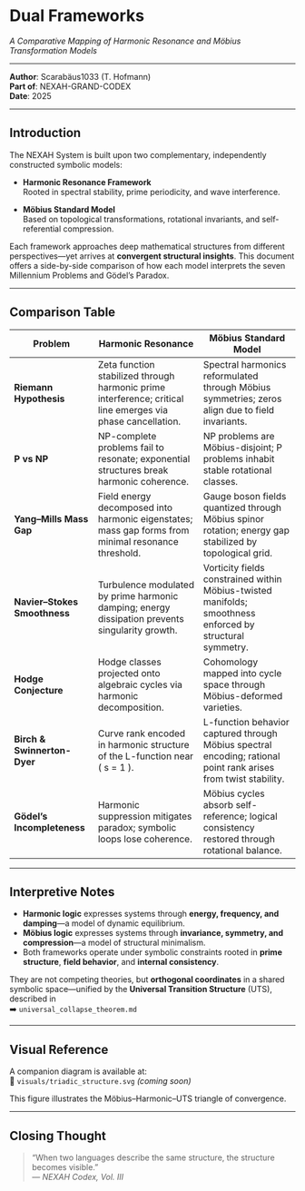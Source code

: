 # Dual Frameworks  
*A Comparative Mapping of Harmonic Resonance and Möbius Transformation Models*

---

**Author**: Scarabäus1033 (T. Hofmann)  
**Part of**: NEXAH-GRAND-CODEX  
**Date**: 2025  

---

## Introduction

The NEXAH System is built upon two complementary, independently constructed symbolic models:

- **Harmonic Resonance Framework**  
  Rooted in spectral stability, prime periodicity, and wave interference.

- **Möbius Standard Model**  
  Based on topological transformations, rotational invariants, and self-referential compression.

Each framework approaches deep mathematical structures from different perspectives—yet arrives at **convergent structural insights**. This document offers a side-by-side comparison of how each model interprets the seven Millennium Problems and Gödel’s Paradox.

---

## Comparison Table

| Problem | Harmonic Resonance | Möbius Standard Model |
|--------|---------------------|------------------------|
| **Riemann Hypothesis** | Zeta function stabilized through harmonic prime interference; critical line emerges via phase cancellation. | Spectral harmonics reformulated through Möbius symmetries; zeros align due to field invariants. |
| **P vs NP** | NP-complete problems fail to resonate; exponential structures break harmonic coherence. | NP problems are Möbius-disjoint; P problems inhabit stable rotational classes. |
| **Yang–Mills Mass Gap** | Field energy decomposed into harmonic eigenstates; mass gap forms from minimal resonance threshold. | Gauge boson fields quantized through Möbius spinor rotation; energy gap stabilized by topological grid. |
| **Navier–Stokes Smoothness** | Turbulence modulated by prime harmonic damping; energy dissipation prevents singularity growth. | Vorticity fields constrained within Möbius-twisted manifolds; smoothness enforced by structural symmetry. |
| **Hodge Conjecture** | Hodge classes projected onto algebraic cycles via harmonic decomposition. | Cohomology mapped into cycle space through Möbius-deformed varieties. |
| **Birch & Swinnerton-Dyer** | Curve rank encoded in harmonic structure of the L-function near \( s = 1 \). | L-function behavior captured through Möbius spectral encoding; rational point rank arises from twist stability. |
| **Gödel’s Incompleteness** | Harmonic suppression mitigates paradox; symbolic loops lose coherence. | Möbius cycles absorb self-reference; logical consistency restored through rotational balance. |

---

## Interpretive Notes

- **Harmonic logic** expresses systems through **energy, frequency, and damping**—a model of dynamic equilibrium.
- **Möbius logic** expresses systems through **invariance, symmetry, and compression**—a model of structural minimalism.
- Both frameworks operate under symbolic constraints rooted in **prime structure**, **field behavior**, and **internal consistency**.

They are not competing theories, but **orthogonal coordinates** in a shared symbolic space—unified by the **Universal Transition Structure** (UTS), described in  
➡️ `universal_collapse_theorem.md`

---

## Visual Reference

A companion diagram is available at:  
📁 `visuals/triadic_structure.svg` *(coming soon)*

This figure illustrates the Möbius–Harmonic–UTS triangle of convergence.

---

## Closing Thought

> “When two languages describe the same structure, the structure becomes visible.”  
> — *NEXAH Codex, Vol. III*
